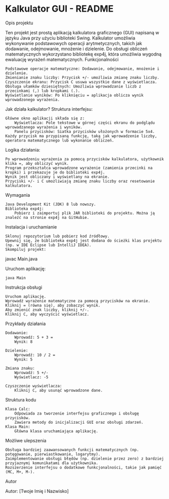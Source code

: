 # Kalkulator GUI - README
Opis projektu

Ten projekt jest prostą aplikacją kalkulatora graficznego (GUI) napisaną w języku Java przy użyciu biblioteki Swing. Kalkulator umożliwia wykonywanie podstawowych operacji arytmetycznych, takich jak dodawanie, odejmowanie, mnożenie i dzielenie. Do obsługi obliczeń matematycznych wykorzystano bibliotekę exp4j, która umożliwia wygodną ewaluację wyrażeń matematycznych.
Funkcjonalności

    Podstawowe operacje matematyczne: Dodawanie, odejmowanie, mnożenie i dzielenie.
    Zmienianie znaku liczby: Przycisk +/- umożliwia zmianę znaku liczby.
    Czyszczenie ekranu: Przycisk C usuwa wszystkie dane z wyświetlacza.
    Obsługa ułamków dziesiętnych: Umożliwia wprowadzanie liczb z przecinkami (,) lub kropkami (.).
    Wyświetlanie wyników: Po kliknięciu = aplikacja oblicza wynik wprowadzonego wyrażenia.

Jak działa kalkulator?
Struktura interfejsu:

    Główne okno aplikacji składa się z:
        Wyświetlacza: Pole tekstowe w górnej części ekranu do podglądu wprowadzanego wyrażenia i wyników.
        Panelu przycisków: Siatka przycisków ułożonych w formacie 5x4. Każdy przycisk ma przypisaną funkcję, taką jak wprowadzenie liczby, operatora matematycznego lub wykonanie obliczeń.

Logika działania:

    Po wprowadzeniu wyrażenia za pomocą przycisków kalkulatora, użytkownik klika =, aby obliczyć wynik.
    Program przekształca wprowadzone wyrażenie (zamienia przecinki na kropki) i przekazuje je do biblioteki exp4j.
    Wynik jest obliczany i wyświetlany na ekranie.
    Przyciski +/- i C umożliwiają zmianę znaku liczby oraz resetowanie kalkulatora.

Wymagania

    Java Development Kit (JDK) 8 lub nowszy.
    Biblioteka exp4j:
        Pobierz i zaimportuj plik JAR biblioteki do projektu. Można ją znaleźć na stronie exp4j na GitHubie.

Instalacja i uruchamianie

    Sklonuj repozytorium lub pobierz kod źródłowy.
    Upewnij się, że biblioteka exp4j jest dodana do ścieżki klas projektu (np. w IDE Eclipse lub IntelliJ IDEA).
    Skompiluj projekt:

javac Main.java

Uruchom aplikację:

    java Main

Instrukcja obsługi

    Uruchom aplikację.
    Wprowadź wyrażenie matematyczne za pomocą przycisków na ekranie.
    Kliknij = (równa się), aby zobaczyć wynik.
    Aby zmienić znak liczby, kliknij +/-.
    Kliknij C, aby wyczyścić wyświetlacz.

Przykłady działania

    Dodawanie:
        Wprowadź: 5 + 3 =
        Wynik: 8

    Dzielenie:
        Wprowadź: 10 / 2 =
        Wynik: 5

    Zmiana znaku:
        Wprowadź: 5 +/-
        Wyświetlacz: -5

    Czyszczenie wyświetlacza:
        Kliknij C, aby usunąć wprowadzone dane.

Struktura kodu

    Klasa Calc:
        Odpowiada za tworzenie interfejsu graficznego i obsługę przycisków.
        Zawiera metody do inicjalizacji GUI oraz obsługi zdarzeń.
    Klasa Main:
        Główna klasa uruchamiająca aplikację.

Możliwe ulepszenia

    Obsługa bardziej zaawansowanych funkcji matematycznych (np. potęgowanie, pierwiastkowanie, logarytmy).
    Zaimplementowanie obsługi błędów (np. dzielenie przez zero) z bardziej przyjaznymi komunikatami dla użytkownika.
    Rozszerzenie interfejsu o dodatkowe funkcjonalności, takie jak pamięć (MC, M+, M-).

Autor

Autor: [Twoje Imię i Nazwisko]
